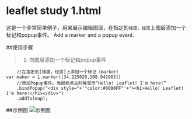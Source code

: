 # leaflet study 1.html
这是一个非常简单例子，用来展示编辑图层，在指定的`维度，经度`上图层添加一个标记和popup事件。 
Add a marker and a popup event.

##使用步骤
> 1. 向图层添加一个标记和popup事件
```
    //在指定的[维度，经度]上添加一个标记（marker）
var maker = L.marker([34.225028,108.942963])
    //添加Popup事件。当鼠标点击时候显示“Hello! Leaflet! I'm here!”
    .bindPopup("<div style="+'"color:#0000FF"'+"><h1>Hello! Leaflet! I'm here!</h1></div>")
    .addTo(map);
```

##示例图
![示例图](https://github.com/mutou8bit/leaflet-study/blob/master/2/image/map.png)
